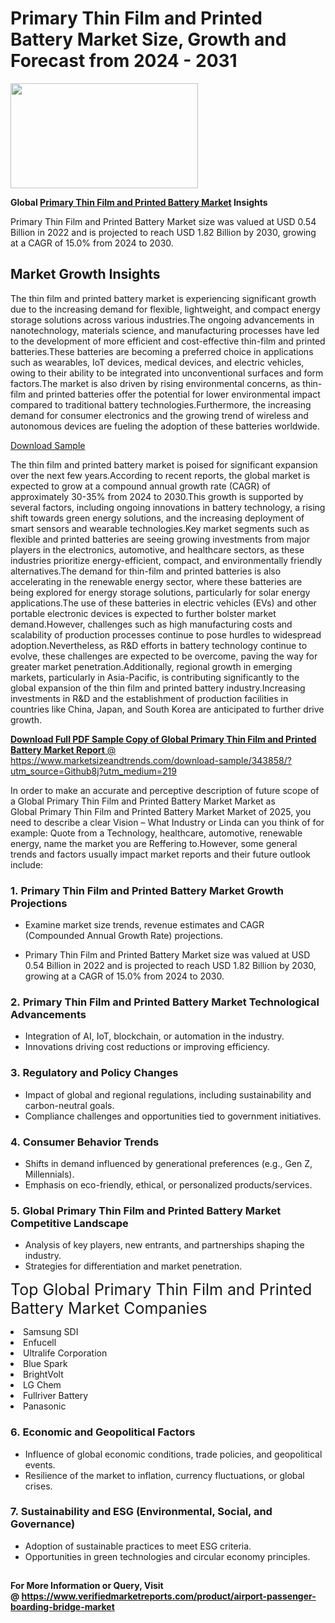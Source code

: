 <H1>Primary Thin Film and Printed Battery Market Size, Growth and Forecast from 2024 - 2031</H1><img class="aligncenter size-medium wp-image-584254" src="https://thirdeyenews.in/wp-content/uploads/2024/09/Global-Market-Research-300x168.jpeg" alt="" width="300" height="168" /><p><strong>Global&nbsp;<a href="https://www.marketsizeandtrends.com/download-sample/343858/?utm_source=Github8j?utm_medium=219">Primary Thin Film and Printed Battery Market</a> Insights</strong></p><p>Primary Thin Film and Printed Battery Market size was valued at USD 0.54 Billion in 2022 and is projected to reach USD 1.82 Billion by 2030, growing at a CAGR of 15.0% from 2024 to 2030.</p><p><h2>Market Growth Insights</h2> <p>The thin film and printed battery market is experiencing significant growth due to the increasing demand for flexible, lightweight, and compact energy storage solutions across various industries.The ongoing advancements in nanotechnology, materials science, and manufacturing processes have led to the development of more efficient and cost-effective thin-film and printed batteries.These batteries are becoming a preferred choice in applications such as wearables, IoT devices, medical devices, and electric vehicles, owing to their ability to be integrated into unconventional surfaces and form factors.The market is also driven by rising environmental concerns, as thin-film and printed batteries offer the potential for lower environmental impact compared to traditional battery technologies.Furthermore, the increasing demand for consumer electronics and the growing trend of wireless and autonomous devices are fueling the adoption of these batteries worldwide.</p> <p><a href="download_sample_link" target="_blank">Download Sample</a></p> <p>The thin film and printed battery market is poised for significant expansion over the next few years.According to recent reports, the global market is expected to grow at a compound annual growth rate (CAGR) of approximately 30-35% from 2024 to 2030.This growth is supported by several factors, including ongoing innovations in battery technology, a rising shift towards green energy solutions, and the increasing deployment of smart sensors and wearable technologies.Key market segments such as flexible and printed batteries are seeing growing investments from major players in the electronics, automotive, and healthcare sectors, as these industries prioritize energy-efficient, compact, and environmentally friendly alternatives.The demand for thin-film and printed batteries is also accelerating in the renewable energy sector, where these batteries are being explored for energy storage solutions, particularly for solar energy applications.The use of these batteries in electric vehicles (EVs) and other portable electronic devices is expected to further bolster market demand.However, challenges such as high manufacturing costs and scalability of production processes continue to pose hurdles to widespread adoption.Nevertheless, as R&D efforts in battery technology continue to evolve, these challenges are expected to be overcome, paving the way for greater market penetration.Additionally, regional growth in emerging markets, particularly in Asia-Pacific, is contributing significantly to the global expansion of the thin film and printed battery industry.Increasing investments in R&D and the establishment of production facilities in countries like China, Japan, and South Korea are anticipated to further drive growth.<p><a href="get_more_link" target="_blank"></p><p><span class=""><strong>Download Full PDF Sample Copy of Global Primary Thin Film and Printed Battery Market Report</strong> @ <a href="https://www.marketsizeandtrends.com/download-sample/343858/?utm_source=Github8j?utm_medium=219" target="_blank">https://www.marketsizeandtrends.com/download-sample/343858/?utm_source=Github8j?utm_medium=219</a></span></p><p>In order to make an accurate and perceptive description of future scope of a Global&nbsp;Primary Thin Film and Printed Battery Market Market as Global&nbsp;Primary Thin Film and Printed Battery Market Market of 2025, you need to describe a clear Vision &ndash; What Industry or Linda can you think of for example: Quote from a Technology, healthcare, automotive, renewable energy, name the market you are Reffering to.However, some general trends and factors usually impact market reports and their future outlook include:</p><h3>1.&nbsp;<strong>Primary Thin Film and Printed Battery Market Growth Projections</strong></h3><ul><li>Examine market size trends, revenue estimates and CAGR (Compounded Annual Growth Rate) projections.</li><li><p>Primary Thin Film and Printed Battery Market size was valued at USD 0.54 Billion in 2022 and is projected to reach USD 1.82 Billion by 2030, growing at a CAGR of 15.0% from 2024 to 2030.</p></li></ul><h3>2.&nbsp;<strong>Primary Thin Film and Printed Battery Market Technological Advancements</strong></h3><ul><li>Integration of AI, IoT, blockchain, or automation in the industry.</li><li>Innovations driving cost reductions or improving efficiency.</li></ul><h3>3.&nbsp;<strong>Regulatory and Policy Changes</strong></h3><ul><li>Impact of global and regional regulations, including sustainability and carbon-neutral goals.</li><li>Compliance challenges and opportunities tied to government initiatives.</li></ul><h3>4.&nbsp;<strong>Consumer Behavior Trends</strong></h3><ul><li>Shifts in demand influenced by generational preferences (e.g., Gen Z, Millennials).</li><li>Emphasis on eco-friendly, ethical, or personalized products/services.</li></ul><h3>5.&nbsp;<strong>Global Primary Thin Film and Printed Battery Market Competitive Landscape</strong></h3><ul><li>Analysis of key players, new entrants, and partnerships shaping the industry.</li><li>Strategies for differentiation and market penetration.</li></ul><p data-pm-slice="1 1 []"><span style="color: inherit; font-family: inherit; font-size: 25px;">Top Global Primary Thin Film and Printed Battery Market Companies</span></p><div class="" data-test-id=""><p><li>Samsung SDI</li><li> Enfucell</li><li> Ultralife Corporation</li><li> Blue Spark</li><li> BrightVolt</li><li> LG Chem</li><li> Fullriver Battery</li><li> Panasonic</li></p></div><h3>6.&nbsp;<strong>Economic and Geopolitical Factors</strong></h3><ul><li>Influence of global economic conditions, trade policies, and geopolitical events.</li><li>Resilience of the market to inflation, currency fluctuations, or global crises.</li></ul><h3>7.&nbsp;<strong>Sustainability and ESG (Environmental, Social, and Governance)</strong></h3><ul><li>Adoption of sustainable practices to meet ESG criteria.</li><li>Opportunities in green technologies and circular economy principles.</li></ul><h2><strong style="font-size: 14px;">For More Information or Query, Visit @&nbsp;</strong><a style="background-color: #ffffff; font-size: 14px;" href="https://www.marketsizeandtrends.com/report/primary-thin-film-and-printed-battery-market/" target="_blank">https://www.verifiedmarketreports.com/product/airport-passenger-boarding-bridge-market</a></h2>